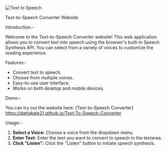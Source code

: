 ![Text to Speech](text-to-speech.png)
 
 Text-to-Speech Converter Website

Introduction:-
 
 Welcome to the Text-to-Speech Converter website! This web application allows you to convert text into speech using the browser's built-in Speech Synthesis API. You can select from a variety of voices to customize the reading experience.

Features:-

- Convert text to speech.
- Choose from multiple voices.
- Easy-to-use user interface.
- Works on both desktop and mobile devices.

Demo:-

  You can try out the website here: [Text-to-Speech Converter] https://dattakale21.github.io/Text-To-Speech-Converter 

Usage:-

1. **Select a Voice:** Choose a voice from the dropdown menu.
2. **Enter Text:** Enter the text you want to convert to speech in the textarea.
3. **Click "Listen":** Click the "Listen" button to initiate speech synthesis.

